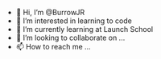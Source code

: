 - 👋 Hi, I’m @BurrowJR
- 👀 I’m interested in learning to code
- 🌱 I’m currently learning at Launch School
- 💞️ I’m looking to collaborate on ...
- 📫 How to reach me ...

<!---
BurrowJR/BurrowJR is a ✨ special ✨ repository because its `README.md` (this file) appears on your GitHub profile.
You can click the Preview link to take a look at your changes.
--->
